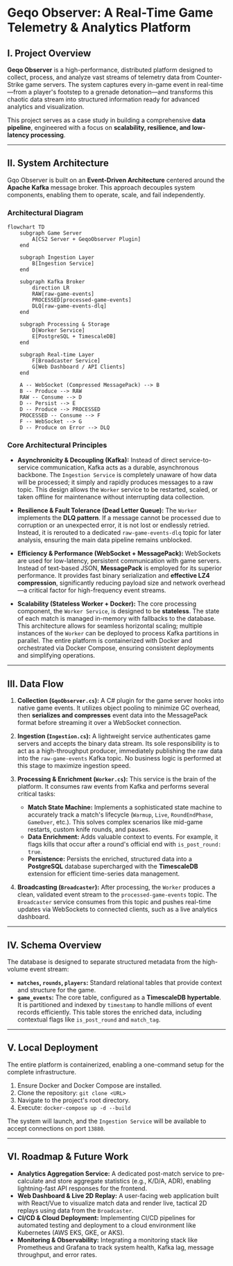 # Geqo Observer: A Real-Time Game Telemetry & Analytics Platform

## I. Project Overview

**Geqo Observer** is a high-performance, distributed platform designed to collect, process, and analyze vast streams of telemetry data from Counter-Strike game servers. The system captures every in-game event in real-time—from a player's footstep to a grenade detonation—and transforms this chaotic data stream into structured information ready for advanced analytics and visualization.

This project serves as a case study in building a comprehensive **data pipeline**, engineered with a focus on **scalability, resilience, and low-latency processing**.

---

## II. System Architecture

Gqo Observer is built on an **Event-Driven Architecture** centered around the **Apache Kafka** message broker. This approach decouples system components, enabling them to operate, scale, and fail independently.

### Architectural Diagram

~~~mermaid
flowchart TD
    subgraph Game Server
        A[CS2 Server + GeqoObserver Plugin]
    end

    subgraph Ingestion Layer
        B[Ingestion Service]
    end

    subgraph Kafka Broker
        direction LR
        RAW[raw-game-events]
        PROCESSED[processed-game-events]
        DLQ[raw-game-events-dlq]
    end

    subgraph Processing & Storage
        D[Worker Service]
        E[PostgreSQL + TimescaleDB]
    end
    
    subgraph Real-time Layer
        F[Broadcaster Service]
        G[Web Dashboard / API Clients]
    end

    A -- WebSocket (Compressed MessagePack) --> B
    B -- Produce --> RAW
    RAW -- Consume --> D
    D -- Persist --> E
    D -- Produce --> PROCESSED
    PROCESSED -- Consume --> F
    F -- WebSocket --> G
    D -- Produce on Error --> DLQ
~~~

### Core Architectural Principles

* **Asynchronicity & Decoupling (Kafka):** Instead of direct service-to-service communication, Kafka acts as a durable, asynchronous backbone. The `Ingestion Service` is completely unaware of how data will be processed; it simply and rapidly produces messages to a raw topic. This design allows the `Worker` service to be restarted, scaled, or taken offline for maintenance without interrupting data collection.

* **Resilience & Fault Tolerance (Dead Letter Queue):** The `Worker` implements the **DLQ pattern**. If a message cannot be processed due to corruption or an unexpected error, it is not lost or endlessly retried. Instead, it is rerouted to a dedicated `raw-game-events-dlq` topic for later analysis, ensuring the main data pipeline remains unblocked.

* **Efficiency & Performance (WebSocket + MessagePack):** WebSockets are used for low-latency, persistent communication with game servers. Instead of text-based JSON, **MessagePack** is employed for its superior performance. It provides fast binary serialization and **effective LZ4 compression**, significantly reducing payload size and network overhead—a critical factor for high-frequency event streams.

* **Scalability (Stateless Worker + Docker):** The core processing component, the `Worker Service`, is designed to be **stateless**. The state of each match is managed in-memory with fallbacks to the database. This architecture allows for seamless horizontal scaling; multiple instances of the `Worker` can be deployed to process Kafka partitions in parallel. The entire platform is containerized with Docker and orchestrated via Docker Compose, ensuring consistent deployments and simplifying operations.

---

## III. Data Flow

1.  **Collection (`GqoObserver.cs`):** A C# plugin for the game server hooks into native game events. It utilizes object pooling to minimize GC overhead, then **serializes and compresses** event data into the MessagePack format before streaming it over a WebSocket connection.

2.  **Ingestion (`Ingestion.cs`):** A lightweight service authenticates game servers and accepts the binary data stream. Its sole responsibility is to act as a high-throughput producer, immediately publishing the raw data into the `raw-game-events` Kafka topic. No business logic is performed at this stage to maximize ingestion speed.

3.  **Processing & Enrichment (`Worker.cs`):** This service is the brain of the platform. It consumes raw events from Kafka and performs several critical tasks:
    * **Match State Machine:** Implements a sophisticated state machine to accurately track a match's lifecycle (`Warmup`, `Live`, `RoundEndPhase`, `GameOver`, etc.). This solves complex scenarios like mid-game restarts, custom knife rounds, and pauses.
    * **Data Enrichment:** Adds valuable context to events. For example, it flags kills that occur after a round's official end with `is_post_round: true`.
    * **Persistence:** Persists the enriched, structured data into a **PostgreSQL** database supercharged with the **TimescaleDB** extension for efficient time-series data management.

4.  **Broadcasting (`Broadcaster`):** After processing, the `Worker` produces a clean, validated event stream to the `processed-game-events` topic. The `Broadcaster` service consumes from this topic and pushes real-time updates via WebSockets to connected clients, such as a live analytics dashboard.

---

## IV. Schema Overview

The database is designed to separate structured metadata from the high-volume event stream:

* **`matches`, `rounds`, `players`:** Standard relational tables that provide context and structure for the game.
* **`game_events`:** The core table, configured as a **TimescaleDB hypertable**. It is partitioned and indexed by `timestamp` to handle millions of event records efficiently. This table stores the enriched data, including contextual flags like `is_post_round` and `match_tag`.

---

## V. Local Deployment

The entire platform is containerized, enabling a one-command setup for the complete infrastructure.

1.  Ensure Docker and Docker Compose are installed.
2.  Clone the repository: `git clone <URL>`
3.  Navigate to the project's root directory.
4.  Execute: `docker-compose up -d --build`

The system will launch, and the `Ingestion Service` will be available to accept connections on port `13880`.

---

## VI. Roadmap & Future Work

* **Analytics Aggregation Service:** A dedicated post-match service to pre-calculate and store aggregate statistics (e.g., K/D/A, ADR), enabling lightning-fast API responses for the frontend.
* **Web Dashboard & Live 2D Replay:** A user-facing web application built with React/Vue to visualize match data and render live, tactical 2D replays using data from the `Broadcaster`.
* **CI/CD & Cloud Deployment:** Implementing CI/CD pipelines for automated testing and deployment to a cloud environment like Kubernetes (AWS EKS, GKE, or AKS).
* **Monitoring & Observability:** Integrating a monitoring stack like Prometheus and Grafana to track system health, Kafka lag, message throughput, and error rates.
